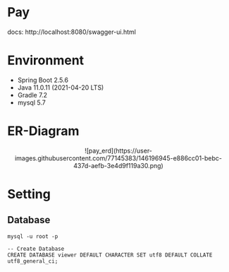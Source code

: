 # Pay

docs: http://localhost:8080/swagger-ui.html

# Environment

- Spring Boot 2.5.6
- Java 11.0.11 (2021-04-20 LTS)
- Gradle 7.2
- mysql 5.7

# ER-Diagram

<div align="center">
![pay_erd](https://user-images.githubusercontent.com/77145383/146196945-e886cc01-bebc-437d-aefb-3e4d9f119a30.png)
</div>

# Setting

## Database
```
mysql -u root -p

-- Create Database
CREATE DATABASE viewer DEFAULT CHARACTER SET utf8 DEFAULT COLLATE utf8_general_ci;
```
